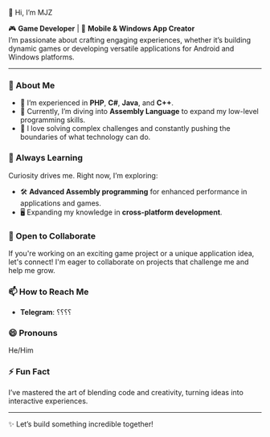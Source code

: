 👋 Hi, I’m MJZ

🎮 **Game Developer** | 📱 **Mobile & Windows App Creator**  
I’m passionate about crafting engaging experiences, whether it’s building dynamic games or developing versatile applications for Android and Windows platforms.

---

### 👀 About Me
- 🔹 I’m experienced in **PHP**, **C#**, **Java**, and **C++**.
- 🔹 Currently, I’m diving into **Assembly Language** to expand my low-level programming skills.
- 🔹 I love solving complex challenges and constantly pushing the boundaries of what technology can do.

### 🌱 Always Learning
Curiosity drives me. Right now, I’m exploring:
- 🛠 **Advanced Assembly programming** for enhanced performance in applications and games.
- 🖥 Expanding my knowledge in **cross-platform development**.

### 💞️ Open to Collaborate
If you're working on an exciting game project or a unique application idea, let's connect! I'm eager to collaborate on projects that challenge me and help me grow.

### 📫 How to Reach Me
- **Telegram**: ؟؟؟؟

### 😄 Pronouns
He/Him

### ⚡ Fun Fact
I’ve mastered the art of blending code and creativity, turning ideas into interactive experiences.

---

✨ Let’s build something incredible together!
